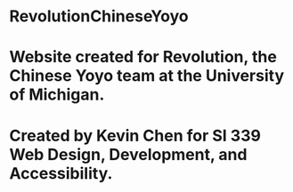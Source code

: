 # RevolutionChineseYoyo
# Website created for Revolution, the Chinese Yoyo team at the University of Michigan.
# Created by Kevin Chen for SI 339 Web Design, Development, and Accessibility. 